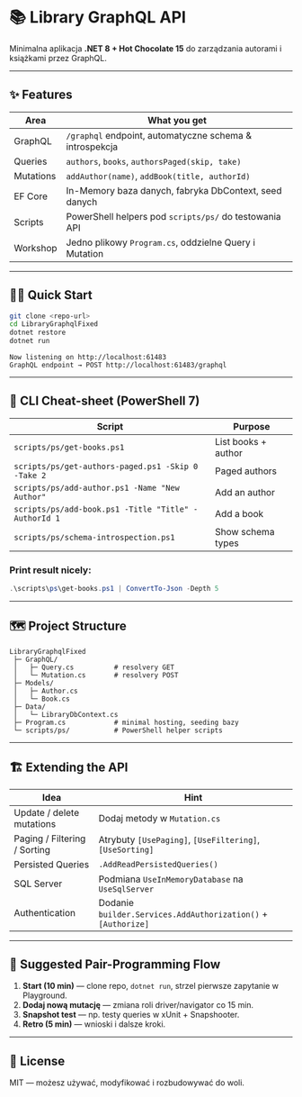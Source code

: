 ﻿# 📚 Library GraphQL API

Minimalna aplikacja **.NET 8 + Hot Chocolate 15** do zarządzania autorami i książkami przez GraphQL.

---

## ✨ Features

| Area      | What you get                                                           |
|-----------|-------------------------------------------------------------------------|
| GraphQL   | `/graphql` endpoint, automatyczne schema & introspekcja                 |
| Queries   | `authors`, `books`, `authorsPaged(skip, take)`                          |
| Mutations | `addAuthor(name)`, `addBook(title, authorId)`                            |
| EF Core   | In-Memory baza danych, fabryka DbContext, seed danych                   |
| Scripts   | PowerShell helpers pod `scripts/ps/` do testowania API                  |
| Workshop  | Jedno plikowy `Program.cs`, oddzielne Query i Mutation                  |

---

## 🏃‍♂️ Quick Start

```bash
git clone <repo-url>
cd LibraryGraphqlFixed
dotnet restore
dotnet run
```

```
Now listening on http://localhost:61483
GraphQL endpoint → POST http://localhost:61483/graphql
```

---

## 🐚 CLI Cheat-sheet (PowerShell 7)

| Script | Purpose |
|--------|---------|
| `scripts/ps/get-books.ps1` | List books + author |
| `scripts/ps/get-authors-paged.ps1 -Skip 0 -Take 2` | Paged authors |
| `scripts/ps/add-author.ps1 -Name "New Author"` | Add an author |
| `scripts/ps/add-book.ps1 -Title "Title" -AuthorId 1` | Add a book |
| `scripts/ps/schema-introspection.ps1` | Show schema types |

### Print result nicely:

```powershell
.\scripts\ps\get-books.ps1 | ConvertTo-Json -Depth 5
```

---

## 🗺️ Project Structure

```text
LibraryGraphqlFixed
 ├─ GraphQL/
 │   ├─ Query.cs          # resolvery GET
 │   └─ Mutation.cs       # resolvery POST
 ├─ Models/
 │   ├─ Author.cs
 │   └─ Book.cs
 ├─ Data/
 │   └─ LibraryDbContext.cs
 ├─ Program.cs            # minimal hosting, seeding bazy
 └─ scripts/ps/           # PowerShell helper scripts
```

---

## 🏗️ Extending the API

| Idea | Hint |
|------|------|
| Update / delete mutations | Dodaj metody w `Mutation.cs` |
| Paging / Filtering / Sorting | Atrybuty `[UsePaging]`, `[UseFiltering]`, `[UseSorting]` |
| Persisted Queries | `.AddReadPersistedQueries()` |
| SQL Server | Podmiana `UseInMemoryDatabase` na `UseSqlServer` |
| Authentication | Dodanie `builder.Services.AddAuthorization()` + `[Authorize]` |

---

## 🤝 Suggested Pair-Programming Flow

1. **Start (10 min)** — clone repo, `dotnet run`, strzel pierwsze zapytanie w Playground.
2. **Dodaj nową mutację** — zmiana roli driver/navigator co 15 min.
3. **Snapshot test** — np. testy queries w xUnit + Snapshooter.
4. **Retro (5 min)** — wnioski i dalsze kroki.

---

## 📜 License

MIT — możesz używać, modyfikować i rozbudowywać do woli.
